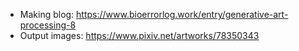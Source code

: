 - Making blog: https://www.bioerrorlog.work/entry/generative-art-processing-8
- Output images: https://www.pixiv.net/artworks/78350343